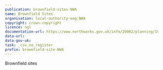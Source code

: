 ```yaml
---
publication: brownfield-sites-NWA
name: Brownfield Sites
organisation: local-authority-eng:NWA
copyright: crown-copyright
licence: ogl
documentation-url: https://www.northwarks.gov.uk/info/20002/planning/1082/what_is_the_local_plan_for_north_warwickshire/7
data-url: 
data-gov-uk: 
task: _csv_no_register
prefix: brownfield-site-NWA
---
```


Brownfield sites

